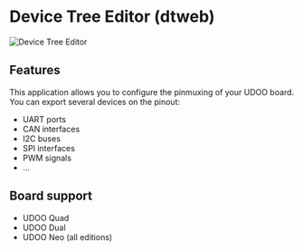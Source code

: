 # Device Tree Editor (dtweb)
![Device Tree Editor](https://www.udoo.org/wp-content/uploads/2017/12/dtweb.png)

## Features
This application allows you to configure the pinmuxing of your UDOO board. You can export several devices on the pinout:

 * UART ports
 * CAN interfaces
 * I2C buses
 * SPI interfaces
 * PWM signals
 * ...

## Board support

* UDOO Quad
* UDOO Dual
* UDOO Neo (all editions)
